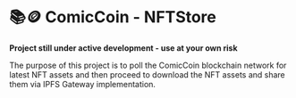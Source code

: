 # 📚🪙 ComicCoin - NFTStore

**Project still under active development - use at your own risk**

The purpose of this project is to poll the ComicCoin blockchain network for latest NFT assets and then proceed to download the NFT assets and share them via IPFS Gateway implementation.
